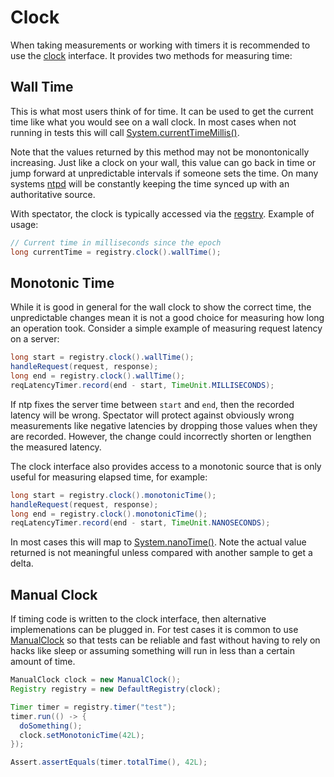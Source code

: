 # Clock

When taking measurements or working with timers it is recommended to use the
[clock](http://netflix.github.io/spectator/en/latest/javadoc/spectator-api/com/netflix/spectator/api/Clock.html)
interface. It provides two methods for measuring time:

## Wall Time

This is what most users think of for time. It can be used to get the current
time like what you would see on a wall clock. In most cases when not running
in tests this will call [System.currentTimeMillis()](https://docs.oracle.com/javase/8/docs/api/java/lang/System.html#currentTimeMillis--).

Note that the values returned by this method may not be monontonically increasing.
Just like a clock on your wall, this value can go back in time or jump forward
at unpredictable intervals if someone sets the time. On many systems
[ntpd](https://en.wikipedia.org/wiki/Ntpd) will be constantly keeping the time
synced up with an authoritative source.

With spectator, the clock is typically accessed via the [regstry](registry.md).
Example of usage:

```java
// Current time in milliseconds since the epoch
long currentTime = registry.clock().wallTime();
```

## Monotonic Time

While it is good in general for the wall clock to show the correct time, the
unpredictable changes mean it is not a good choice for measuring how long an
operation took. Consider a simple example of measuring request latency on a
server:

```java
long start = registry.clock().wallTime();
handleRequest(request, response);
long end = registry.clock().wallTime();
reqLatencyTimer.record(end - start, TimeUnit.MILLISECONDS);
```

If ntp fixes the server time between `start` and `end`, then the recorded
latency will be wrong. Spectator will protect against obviously wrong
measurements like negative latencies by dropping those values when they are
recorded. However, the change could incorrectly shorten or lengthen the
measured latency.

The clock interface also provides access to a monotonic source that is
only useful for measuring elapsed time, for example:

```java
long start = registry.clock().monotonicTime();
handleRequest(request, response);
long end = registry.clock().monotonicTime();
reqLatencyTimer.record(end - start, TimeUnit.NANOSECONDS);
```

In most cases this will map to
[System.nanoTime()](https://docs.oracle.com/javase/8/docs/api/java/lang/System.html#nanoTime--).
Note the actual value returned is not meaningful unless compared with
another sample to get a delta.

## Manual Clock

If timing code is written to the clock interface, then alternative implemenations
can be plugged in. For test cases it is common to use
[ManualClock](http://netflix.github.io/spectator/en/latest/javadoc/spectator-api/com/netflix/spectator/api/ManualClock.html)
so that tests can be reliable and fast without having to rely on hacks like sleep or
assuming something will run in less than a certain amount of time. 

```java
ManualClock clock = new ManualClock();
Registry registry = new DefaultRegistry(clock);

Timer timer = registry.timer("test");
timer.run(() -> {
  doSomething();
  clock.setMonotonicTime(42L);
});

Assert.assertEquals(timer.totalTime(), 42L);
```

